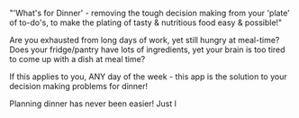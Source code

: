   "'What's for Dinner' - removing the tough decision making from your 'plate' of to-do's, to make the plating of tasty & nutritious food easy & possible!"

 Are you exhausted from long days of work, yet still hungry at meal-time?
 Does your fridge/pantry have lots of ingredients, yet your brain is too tired to come up with a dish at meal time?

  If this applies to you, ANY day of the week - this app is the solution to your decision making problems for dinner!

  Planning dinner has never been easier!
  Just l